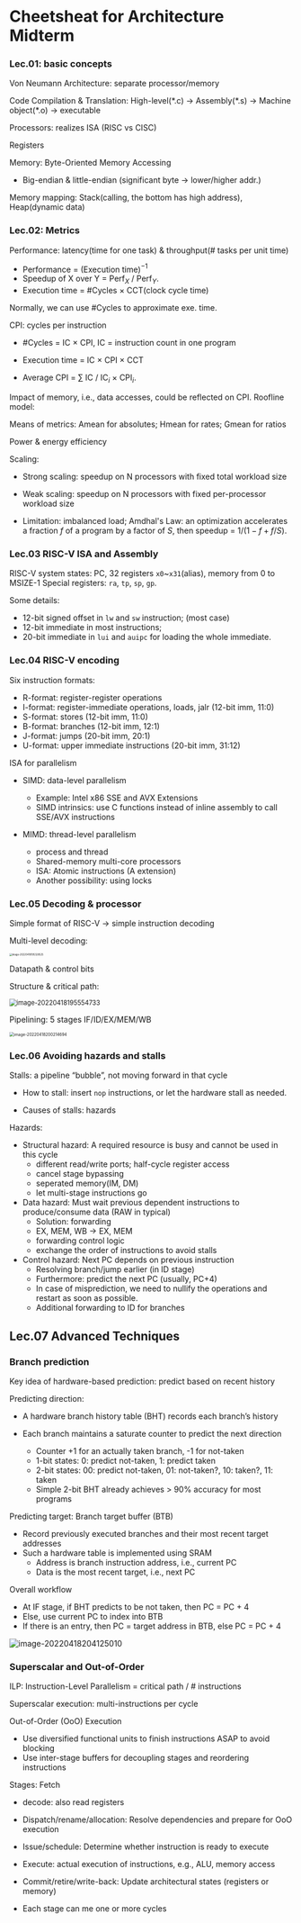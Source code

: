 # Cheetsheat for Architecture Midterm

### Lec.01: basic concepts

Von Neumann Architecture: separate processor/memory

Code Compilation & Translation:
High-level(\*.c) -> Assembly(\*.s) -> Machine object(\*.o) -> executable

Processors: realizes ISA (RISC vs CISC)

Registers

Memory: Byte-Oriented Memory Accessing

- Big-endian & little-endian (significant byte -> lower/higher addr.)

Memory mapping: Stack(calling, the bottom has high address), Heap(dynamic data)



### Lec.02: Metrics

Performance: latency(time for one task) & throughput(# tasks per unit time)

- Performance = (Execution time)$^{-1}$
- Speedup of X over Y = Perf$_X$ / Perf$_Y$.
- Execution time = #Cycles $\times$ CCT(clock cycle time)

Normally, we can use #Cycles to approximate exe. time.

CPI: cycles per instruction

- #Cycles = IC $\times$ CPI, IC = instruction count in one program
- Execution time = IC $\times$ CPI $\times$ CCT

- Average CPI = $\sum$ IC / IC$_i$ $\times$ CPI$_i$. 

Impact of memory, i.e., data accesses, could be reflected on CPI. Roofline model:

Means of metrics: Amean for absolutes; Hmean for rates; Gmean for ratios

Power & energy efficiency

Scaling:

- Strong scaling: speedup on N processors with fixed total workload size
- Weak scaling: speedup on N processors with fixed per-processor workload size

- Limitation: imbalanced load; Amdhal's Law: an optimization accelerates a fraction $f$ of a program by a factor of $S$, then speedup = $1/(1-f+f/S)$.

### Lec.03 RISC-V ISA and Assembly

RISC-V system states: PC, 32 registers `x0`~`x31`(alias), memory from 0 to MSIZE-1 
Special registers: `ra`, `tp`, `sp`, `gp`.

Some details:

- 12-bit signed offset in `lw` and `sw` instruction; (most case)
- 12-bit immediate in most instructions; 
- 20-bit immediate in `lui` and `auipc` for loading the whole immediate.



### Lec.04 RISC-V encoding

Six instruction formats:

- R-format: register-register operations 
- I-format: register-immediate operations, loads, jalr (12-bit imm, 11:0)
- S-format: stores (12-bit imm, 11:0) 
- B-format: branches (12-bit imm, 12:1)
- J-format: jumps (20-bit imm, 20:1) 
- U-format: upper immediate instructions (20-bit imm, 31:12)



ISA for parallelism

- SIMD: data-level parallelism
  - Example: Intel x86 SSE and AVX Extensions
  - SIMD intrinsics: use C functions instead of inline assembly to call SSE/AVX instructions

- MIMD: thread-level parallelism
  - process and thread
  - Shared-memory multi-core processors
  - ISA: Atomic instructions (A extension)
  - Another possibility: using locks



### Lec.05 Decoding & processor

Simple format of RISC-V $\to$ simple instruction decoding

Multi-level decoding:

<img src="https://wu-ys.github.io/courses/architecture/midterm-cheatsheet.assets/image-20220418195328525.png" alt="image-20220418195328525" style="zoom: 30%;" />



Datapath & control bits

Structure & critical path:

<img src="https://wu-ys.github.io/courses/architecture/midterm-cheatsheet.assets/image-20220418195554733.png" alt="image-20220418195554733" style="zoom: 80%;" />

Pipelining: 5 stages IF/ID/EX/MEM/WB

<img src="https://wu-ys.github.io/courses/architecture/midterm-cheatsheet.assets/image-20220418200214694.png" alt="image-20220418200214694" style="zoom:50%;" />

### Lec.06 Avoiding hazards and stalls

Stalls: a pipeline “bubble”, not moving forward in that cycle 

- How to stall: insert `nop` instructions, or let the hardware stall as needed.

- Causes of stalls: hazards

Hazards:

- Structural hazard: A required resource is busy and cannot be used in this cycle 
  - different read/write ports; half-cycle register access
  - cancel stage bypassing
  - seperated memory(IM, DM)
  - let multi-stage instructions go
- Data hazard: Must wait previous dependent instructions to produce/consume data (RAW in typical)
  - Solution: forwarding
  - EX, MEM, WB $\to$ EX, MEM
  - forwarding control logic
  - exchange the order of instructions to avoid stalls
- Control hazard: Next PC depends on previous instruction
  - Resolving branch/jump earlier (in ID stage)
  - Furthermore: predict the next PC (usually, PC+4)
  - In case of misprediction, we need to nullify the operations and restart as soon as possible.
  - Additional forwarding to ID for branches



## Lec.07 Advanced Techniques

### Branch prediction

Key idea of hardware-based prediction: predict based on recent history

Predicting direction: 

- A hardware branch history table (BHT) records each branch’s history

- Each branch maintains a saturate counter to predict the next direction 
  - Counter +1 for an actually taken branch, -1 for not-taken
  - 1-bit states: 0: predict not-taken, 1: predict taken 
  - 2-bit states: 00: predict not-taken, 01: not-taken?, 10: taken?, 11: taken
  - Simple 2-bit BHT already achieves > 90% accuracy for most programs

Predicting target: Branch target buffer (BTB)

- Record previously executed branches and their most recent target addresses 
- Such a hardware table is implemented using SRAM 
  - Address is branch instruction address, i.e., current PC 
  - Data is the most recent target, i.e., next PC

Overall workflow

- At IF stage, if BHT predicts to be not taken, then PC = PC + 4 
- Else, use current PC to index into BTB 
- If there is an entry, then PC = target address in BTB, else PC = PC + 4

![image-20220418204125010](D:\wys\github-website\wu-ys20\courses\architecture\midterm-cheatsheet.assets\image-20220418204125010-16503653810021.png)

### Superscalar and Out-of-Order

ILP: Instruction-Level Parallelism = critical path / # instructions

Superscalar execution: multi-instructions per cycle 

Out-of-Order (OoO) Execution

- Use diversified functional units to finish instructions ASAP to avoid blocking
- Use inter-stage buffers for decoupling stages and reordering instructions

Stages: Fetch

- decode: also read registers
- Dispatch/rename/allocation: Resolve dependencies and prepare for OoO execution 

- Issue/schedule: Determine whether instruction is ready to execute 
- Execute: actual execution of instructions, e.g., ALU, memory access
- Commit/retire/write-back: Update architectural states (registers or memory)
- Each stage can me one or more cycles